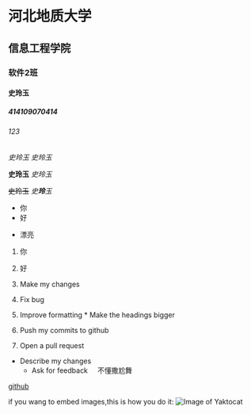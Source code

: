 # 河北地质大学
## 信息工程学院
### 软件2班
#### 史玲玉
##### 414109070414
###### 123
*史玲玉*
_史玲玉_

**史玲玉**
_史玲玉_

~~史玲玉~~
_史**玲**玉_

- 你
- 好
* 漂亮
1. 你
2. 好

1. Make my changes
  1. Fix bug
  2. Improve formatting
    * Make the headings bigger
2. Push my commits to github
3. Open a pull request
  * Describe my changes
    * Ask for feedback
     
不懂撒尬舞  
  
  [github](http://github.com)
  
  if you wang to embed images,this is how you do it:
  ![Image of Yaktocat](http://octodex.github.com/images/yaktocat.png)
  
